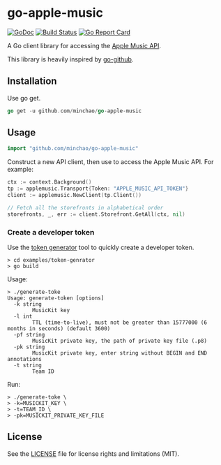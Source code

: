 # go-apple-music

[![GoDoc](https://godoc.org/github.com/minchao/go-apple-music?status.svg)](https://godoc.org/github.com/minchao/go-apple-music)
[![Build Status](https://travis-ci.org/minchao/go-apple-music.svg?branch=master)](https://travis-ci.org/minchao/go-apple-music)
[![Go Report Card](https://goreportcard.com/badge/github.com/minchao/go-apple-music)](https://goreportcard.com/report/github.com/minchao/go-apple-music)

A Go client library for accessing the [Apple Music API][].

This library is heavily inspired by [go-github][].

## Installation

Use go get.

```go
go get -u github.com/minchao/go-apple-music
```

## Usage

```go
import "github.com/minchao/go-apple-music"
```

Construct a new API client, then use to access the Apple Music API. For example:

```go
ctx := context.Background()
tp := applemusic.Transport{Token: "APPLE_MUSIC_API_TOKEN"}
client := applemusic.NewClient(tp.Client())

// Fetch all the storefronts in alphabetical order
storefronts, _, err := client.Storefront.GetAll(ctx, nil)
```

### Create a developer token

Use the [token generator](examples/token-generator) tool to quickly create a developer token.

    > cd examples/token-genrator
    > go build

Usage:

    > ./generate-toke
    Usage: generate-token [options]
      -k string
            MusicKit key
      -l int
            TTL (time-to-live), must not be greater than 15777000 (6 months in seconds) (default 3600)
      -pf string
            MusicKit private key, the path of private key file (.p8)
      -pk string
            MusicKit private key, enter string without BEGIN and END annotations
      -t string
            Team ID

Run:

    > ./generate-toke \
    > -k=MUSICKIT_KEY \
    > -t=TEAM_ID \
    > -pk=MUSICKIT_PRIVATE_KEY_FILE

## License

See the [LICENSE](LICENSE) file for license rights and limitations (MIT).

[Apple Music API]: https://developer.apple.com/library/content/documentation/NetworkingInternetWeb/Conceptual/AppleMusicWebServicesReference/
[go-github]: https://github.com/google/go-github
